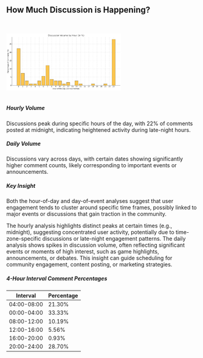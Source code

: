 ## How Much Discussion is Happening?


<br>

<img src="assets/output (8).webp" style="max-width: 60%; margin-top:15px; height: 60%; margin-bottom: 15px;" alt="Output Chart" />


<br>

##### Hourly Volume
Discussions peak during specific hours of the day, with 22% of comments posted at midnight, indicating heightened activity during late-night hours.

##### Daily Volume
Discussions vary across days, with certain dates showing significantly higher comment counts, likely corresponding to important events or announcements.

##### Key Insight
Both the hour-of-day and day-of-event analyses suggest that user engagement tends to cluster around specific time frames, possibly linked to major events or discussions that gain traction in the community.

The hourly analysis highlights distinct peaks at certain times (e.g., midnight), suggesting concentrated user activity, potentially due to time-zone-specific discussions or late-night engagement patterns. The daily analysis shows spikes in discussion volume, often reflecting significant events or moments of high interest, such as game highlights, announcements, or debates. This insight can guide scheduling for community engagement, content posting, or marketing strategies.

##### 4-Hour Interval Comment Percentages

| Interval          | Percentage                |
|---------------    |---------------------------|
| 04:00-08:00       | 21.30%                    |
| 00:00-04:00       | 33.33%                    |
| 08:00-12:00       | 10.19%                    |
| 12:00-16:00       | 5.56%                     |
| 16:00-20:00       | 0.93%                     |
| 20:00-24:00       | 28.70%                    |